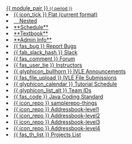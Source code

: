 <navbar placement="top" type="inverse">
  <a slot="brand" href="{{baseUrl}}/index-flat.html" title="Home" class="navbar-brand">{{ module_pair }} <small>{{ period }}</small></a>
  <dropdown text="Flat" class="nav-link">
    <li><a href="{{baseUrl}}/index-flat.html" class="dropdown-item"> {{ icon_tick }} Flat (current format)</a></li>
    <li><a href="{{baseUrl}}/index.html" class="dropdown-item">&nbsp;&nbsp;&nbsp;&nbsp;Nested</a></li>
  </dropdown>
  <li><a href="{{baseUrl}}/index-flat.html" class="nav-link"><md>**Schedule**</md></a></li>
  <li><a href="{{baseUrl}}/se-book-adapted/index-flat.html" class="nav-link"><md>**Textbook**</md></a></li>

  <li><a href="{{baseUrl}}/admin/index-flat.html" class="nav-link"><md>**Admin Info**</md></a></li>
  <dropdown text="Links" class="nav-link">
    <li><a href="{{module_org}}/website/issues" target="_blank" class="dropdown-item"> {{ fas_bug }} Report Bugs</a></li>
    <li><a href="{{slack_team}}" target="_blank" class="dropdown-item">{{ fab_slack_hash }} Slack</a></li>
    <li><a href="{{module_org}}/forum/issues" target="_blank" class="dropdown-item">{{ fas_comment }} Forum</a></li>
    <li><a href="{{ instructors_page }}" target="_blank" class="dropdown-item">{{ fas_user_tie }} Instructors</a></li>
    <li><a href="{{ivle_announcements}}" target="_blank" class="dropdown-item">{{ glyphicon_bullhorn }} IVLE Announcements</a></li>
        <li><a href="{{ivle_files}}" target="_blank" class="dropdown-item">{{ fas_file_upload }} IVLE File Submissions</a></li>
    <li><a href="{{baseUrl}}/admin/tutorials.html" target="_blank" class="dropdown-item">{{ glyphicon_calendar }} Tutorial Schedule</a></li>
    <li><a href="{{team_IDs_page}}" target="_blank" class="dropdown-item">{{ glyphicon_list_alt }} Team IDs</a></li>
    <li><a href="{{java_coding_standard}}" target="_blank" class="dropdown-item">{{ fas_code }} Java Coding Standard</a></li>
    <li><a href="{{module_org}}/samplerepo-things" target="_blank" class="dropdown-item">{{ icon_repo }} samplerepo-things</a></li>
    <li><a href="{{module_org}}/addressbook-level1" target="_blank" class="dropdown-item">{{ icon_repo }} Addressbook-level1</a></li>
    <li><a href="{{module_org}}/addressbook-level2" target="_blank" class="dropdown-item">{{ icon_repo }} Addressbook-level2</a></li>
    <li><a href="{{module_org}}/addressbook-level3" target="_blank" class="dropdown-item">{{ icon_repo }} Addressbook-level3</a></li>
    <li><a href="{{module_org}}/addressbook-level4" target="_blank" class="dropdown-item">{{ icon_repo }} Addressbook-level4</a></li>
    <li><a href="{{baseUrl}}/admin/projectList.html" target="_blank" class="dropdown-item">{{ fas_th_list }} Projects List</a></li>
  </dropdown>
</navbar>
